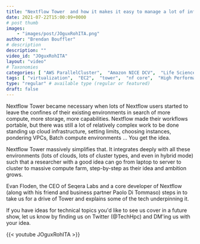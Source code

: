 ```yaml
---
title: "Nextflow Tower  and how it makes it easy to manage a lot of infrastructure quickly."
date: 2021-07-22T15:00:09+0000
# post thumb
images:
    - "images/post/JOguxRohITA.png"
author: "Brendan Bouffler"
# description
description: ""
video_id: "JOguxRohITA"
layout: "video"
# Taxonomies
categories: [ "AWS ParallelCluster",  "Amazon NICE DCV",  "Life Sciences", ]
tags: [ "virtualization",  "EC2",  "tower",  "nf core",  "High Performance Computing",  "workflows",  "CPUs",  "seqera labs",  "scilife",  "vizualization",  "DCV",  "genomics pipelines",  "nextflow",  "Storage",  "HPC",  "Covid-19",  "nextflow tower",  "Lustre",  "Schedulers",  "seqera",  "GPUs",  "HCLS",  "ParallelCluster",  "nf-core",  "genomics",  "spot",  "techshorts", ]
type: "regular" # available type (regular or featured)
draft: false
---
```


Nextflow Tower became necessary when lots of Nextflow users started to leave the confines of their existing environments in search of more compute, more storage, more capabilities. Nextflow made their workflows portable, but there was still a lot of relatively complex work to be done standing up cloud infrastructure, setting limits, choosing instances, pondering VPCs, Batch compute environments ... You get the idea.

Nextflow Tower massively simplifies that. It integrates deeply with all these environments (lots of clouds, lots of cluster types, and even in hybrid mode) such that a researcher with a good idea can go from laptop to server to cluster to massive compute farm, step-by-step as their idea and ambition grows.

Evan Floden, the CEO of Seqera Labs and a core developer of Nextflow (along with his friend and business partner Paolo Di Tommaso) steps in to take us for a drive of Tower and explains some of the tech underpinning it.

If you have ideas for technical topics you'd like to see us cover in a future show, let us know by finding us on Twitter (@TechHpc) and DM'ing us with your idea.

{{< youtube JOguxRohITA >}}